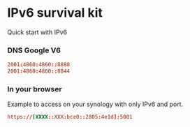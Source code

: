 # IPv6 survival kit
Quick start with IPv6

### DNS Google V6 ###
```conf
2001:4860:4860::8888
2001:4860:4860::8844
```

### In your browser ###   
Example to access on your synology with only IPv6 and port.   
```conf
https://[XXXX::XXX:bce0::2805:4e1d]:5001
```
